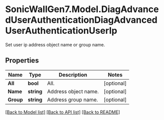 # SonicWallGen7.Model.DiagAdvancedUserAuthenticationDiagAdvancedUserAuthenticationUserIp
Set user ip address object name or group name.

## Properties

Name | Type | Description | Notes
------------ | ------------- | ------------- | -------------
**All** | **bool** | All. | [optional] 
**Name** | **string** | Address object name. | [optional] 
**Group** | **string** | Address group name. | [optional] 

[[Back to Model list]](../README.md#documentation-for-models) [[Back to API list]](../README.md#documentation-for-api-endpoints) [[Back to README]](../README.md)

